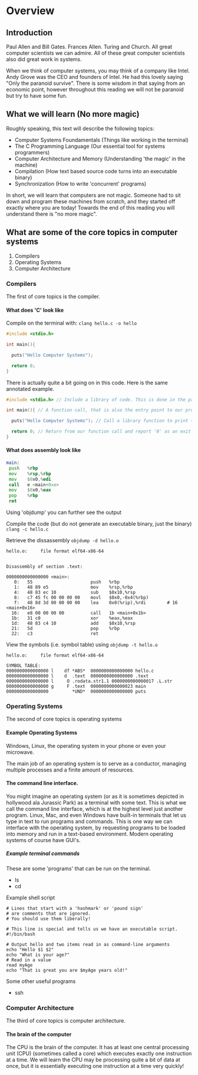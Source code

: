 # Overview

## Introduction

Paul Allen and Bill Gates. Frances Allen. Turing and Church. All great computer scientists we can admire. All of these great computer scientists also did great work in systems.

When we think of computer systems, you may think of a company like Intel. Andy Grove was the CEO and founders of Intel. He had this lovely saying "Only the paranoid survive". There is some wisdom in that saying from an economic point, however throughout this reading we will not be paranoid but try to have some fun.

## What we will learn (No more magic)

Roughly speaking, this text will describe the following topics:

* Computer Systems Foundamentals (Things like working in the terminal)
* The C Programming Language (Our essential tool for systems programmers)
* Computer Architecture and Memory (Understanding 'the magic' in the machine)
* Compilation (How text based source code turns into an executable binary)
* Synchronization (How to write 'concurrent' programs)

In short, we will learn that computers are not magic. Someone had to sit down and program these machines from scratch, and they started off exactly where you are today! Towards the end of this reading you will understand there is "no more magic".

## What are some of the core topics in computer systems

1. Compilers
2. Operating Systems
3. Computer Architecture

### Compilers

The first of core topics is the compiler.

#### What does 'C' look like

Compile on the terminal with: `clang hello.c -o hello`

```c
#include <stdio.h>

int main(){

  puts("Hello Computer Systems");

  return 0;
}
```

There is actually quite a bit going on in this code. Here is the same annotated example.

```c
#include <stdio.h> // Include a library of code. This is done in the preprocessor step

int main(){ // A function call, that is also the entry point to our program.

  puts("Hello Computer Systems"); // Call a library function to print text to standard output.

  return 0; // Return from our function call and report '0' as an exit code.
}
```

#### What does assembly look like

```asm
main:
 push   %rbp
 mov    %rsp,%rbp
 mov    $0x0,%edi
 call   e <main+0xe>
 mov    $0x0,%eax
 pop    %rbp
 ret
```

Using 'objdump' you can further see the output

Compile the code (but do not generate an executable binary, just the binary)
`clang -c hello.c`

Retrieve the dissassembly
`objdump -d hello.o`

```
hello.o:     file format elf64-x86-64


Disassembly of section .text:

0000000000000000 <main>:
   0:   55                      push   %rbp
   1:   48 89 e5                mov    %rsp,%rbp
   4:   48 83 ec 10             sub    $0x10,%rsp
   8:   c7 45 fc 00 00 00 00    movl   $0x0,-0x4(%rbp)
   f:   48 8d 3d 00 00 00 00    lea    0x0(%rip),%rdi        # 16 <main+0x16>
  16:   e8 00 00 00 00          call   1b <main+0x1b>
  1b:   31 c0                   xor    %eax,%eax
  1d:   48 83 c4 10             add    $0x10,%rsp
  21:   5d                      pop    %rbp
  22:   c3                      ret
```

View the symbols (i.e. symbol table) using `objdump -t hello.o`

``` 
hello.o:     file format elf64-x86-64

SYMBOL TABLE:
0000000000000000 l    df *ABS*  0000000000000000 hello.c
0000000000000000 l    d  .text  0000000000000000 .text
0000000000000000 l     O .rodata.str1.1 0000000000000017 .L.str
0000000000000000 g     F .text  0000000000000023 main
0000000000000000         *UND*  0000000000000000 puts
```



### Operating Systems

The second of core topics is operating systems

#### Example Operating Systems

Windows, Linux, the operating system in your phone or even your microwave.

The main job of an operating system is to serve as a conductor, managing multiple processes and a finite amount of resources.

#### The command line interface.

You might imagine an operating system (or as it is sometimes depicted in hollywood ala Jurassic Park) as a terminal with some text. This is what we call the command line interface, which is at the highest level just another program. Linux, Mac, and even Windows have built-in terminals that let us type in text to run programs and commands. This is one way we can interface with the operating system, by requesting programs to be loaded into memory and run in a text-based environment. Modern operating systems of course have GUI's.

##### Example terminal commands

These are some 'programs' that can be run on the terminal.
* ls
* cd

Example shell script

```
# Lines that start with a 'hashmark' or 'pound sign'
# are comments that are ignored.
# You should use them liberally!

# This line is special and tells us we have an executable script.
#!/bin/bash

# Output hello and two items read in as command-line arguments
echo "Hello $1 $2"
echo "What is your age?"
# Read in a value
read myAge
echo "That is great you are $myAge years old!"
```

Some other useful programs

* ssh

### Computer Architecture

The third of core topics is computer architecture.

#### The brain of the computer

The CPU is the brain of the computer. It has at least one central processing unit (CPU) (sometimes called a core) which executes exactly one instruction at a time. We will learn the CPU may be processing quite a bit of data at once, but it is essentially executing one instruction at a time very quickly!

